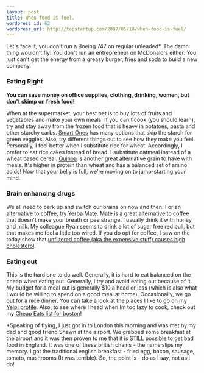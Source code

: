 ```yaml
--- 
layout: post
title: When food is fuel.
wordpress_id: 62
wordpress_url: http://topstartup.com/2007/05/18/when-food-is-fuel/
---
```

Let's face it, you don't run a Boeing 747 on regular unleaded*. The damn thing wouldn't fly! You don't run an entrepreneur on McDonald's either. You just can't get the energy from a greasy burger, fries and soda to build a new company.
<h3>Eating Right</h3>
<strong>You can save money on office supplies, clothing, drinking, women, but don't skimp on fresh food!</strong>

When at the supermarket, your best bet is to buy lots of fruits and vegetables and make your own meals. If you can't cook (you should learn), try and stay away from the frozen food that is heavy in potatoes, pasta and other starchy carbs. <a href="http://www.eatyourbest.com/">Smart Ones</a> has many options that skip the starch for green veggies. Also, try different things out to see how they make you feel. Personally, I feel better when I substitute rice for wheat. Accordingly, I prefer to eat rice cakes instead of bread. I substitute oatmeal instead of a wheat based cereal. <a href="http://en.wikipedia.org/wiki/Quinoa">Quinoa</a> is another great alternative grain to have with meals. It's higher in protein than wheat and has a balanced set of amino acids! Now that your belly is full, we're moving on to jump-starting your mind.
<h3>Brain enhancing drugs</h3>
We all need to perk up and switch our brains on now and then. For an alternative to coffee, try <a href="http://en.wikipedia.org/wiki/Yerba_mate">Yerba Mate</a>. Mate is a great alternative to coffee that doesn't make your breath or pee strange. I usually drink it with honey and milk. My colleague Ryan seems to drink a lot of sugar free red bull, but that makes me feel a little too wired. If you do opt for coffee, I saw on the today show that <a href="http://www.cnbc.com/id/6242467/">unfiltered coffee (aka the expensive stuff) causes high cholesterol</a>.
<h3>Eating out</h3>
This is the hard one to do well. Generally, it is hard to eat balanced on the cheap when eating out. Generally, I try and avoid eating out because of it. My budget for a meal out is generally $10 a head or less (which is also what I would be willing to spend on a good meal at home). Occasionally, we go out for a nice dinner. You can take a look at the places I like to go on my <a href="http://colinn.yelp.com">Yelp! profile</a>. Also, to see where I head when Im too lazy to cook, check out my <a href="http://www.yelp.com/list_details?userid=nO8_47tiD79KPd6EGefvFQ&amp;list_id=uwL7MILuX6RFzOSsaFlWGA">Cheap Eats list for boston</a>!

*Speaking of flying, I just got in to London this morning and was met by my dad and good friend Shawn at the airport. We grabbed some breakfast at the airport and it was then proven to me that it is STILL possible to get bad food in England. It was one of these british chains - the name slips my memory. I got the traditional english breakfast - fried egg, bacon, sausage, tomato, mushrooms (It was terrible). So, the point is - do as I say, not as I do!

